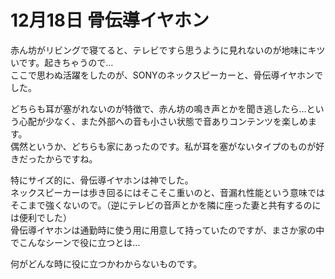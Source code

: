 # 12月18日 骨伝導イヤホン

赤ん坊がリビングで寝てると、テレビですら思うように見れないのが地味にキツいです。起きちゃうので…  
ここで思わぬ活躍をしたのが、SONYのネックスピーカーと、骨伝導イヤホンでした。

どちらも耳が塞がれないのが特徴で、赤ん坊の鳴き声とかを聞き逃したら…という心配が少なく、また外部への音も小さい状態で音ありコンテンツを楽しめます。  
偶然というか、どちらも家にあったのです。私が耳を塞がないタイプのものが好きだったからですね。

特にサイズ的に、骨伝導イヤホンは神でした。  
ネックスピーカーは歩き回るにはそこそこ重いのと、音漏れ性能という意味ではそこまで強くないので。（逆にテレビの音声とかを隣に座った妻と共有するのには便利でした）  
骨伝導イヤホンは通勤時に使う用に用意して持っていたのですが、まさか家の中でこんなシーンで役に立つとは…

何がどんな時に役に立つかわからないものです。
